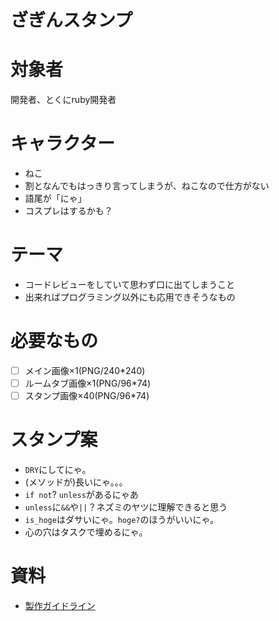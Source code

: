 # ざぎんスタンプ
# 対象者
開発者、とくにruby開発者

# キャラクター
* ねこ
* 割となんでもはっきり言ってしまうが、ねこなので仕方がない
* 語尾が「にゃ」
* コスプレはするかも？

# テーマ
* コードレビューをしていて思わず口に出てしまうこと
* 出来ればプログラミング以外にも応用できそうなもの

# 必要なもの
- [ ] メイン画像×1(PNG/240*240)
- [ ] ルームタブ画像×1(PNG/96*74)
- [ ] スタンプ画像×40(PNG/96*74)

# スタンプ案
* `DRY`にしてにゃ。
* (メソッドが)長いにゃ。。。
* `if not`? `unless`があるにゃあ
* `unless`に`&&`や`||`？ネズミのヤツに理解できると思う
* `is_hoge`はダサいにゃ。`hoge?`のほうがいいにゃ。
* 心の穴はタスクで埋めるにゃ。

# 資料
- [製作ガイドライン](https://creator.line.me/ja/guideline/)
